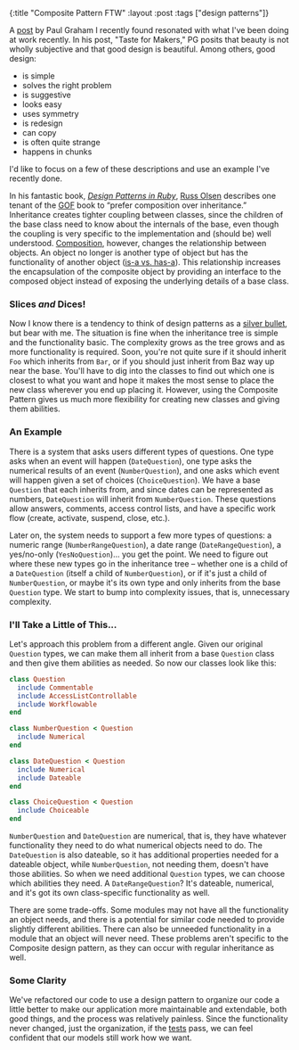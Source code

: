 {:title "Composite Pattern FTW"
:layout :post
:tags ["design patterns"]}

A [post](http://www.paulgraham.com/taste.html) by Paul Graham I recently found resonated with what I've been doing at work recently. In his post, "Taste for Makers," PG posits that beauty is not wholly subjective and that good design is beautiful. Among others, good design:

* is simple
* solves the right problem
* is suggestive
* looks easy
* uses symmetry
* is redesign
* can copy
* is often quite strange
* happens in chunks

I'd like to focus on a few of these descriptions and use an example I've recently done.

In his fantastic book, *[Design Patterns in Ruby](http://www.designpatternsinruby.com/)*, [Russ Olsen](http://blog.russolsen.com/) describes one tenant of the [GOF](http://c2.com/cgi/wiki?GangOfFour) book to “prefer composition over inheritance.” Inheritance creates tighter coupling between classes, since the children of the base class need to know about the internals of the base, even though the coupling is very specific to the implementation and (should be) well understood. [Composition](http://en.wikipedia.org/wiki/Composite_pattern), however, changes the relationship between objects. An object no longer is another type of object but has the functionality of another object ([is-a vs. has-a](http://en.wikipedia.org/wiki/Has-a)). This relationship increases the encapsulation of the composite object by providing an interface to the composed object instead of exposing the underlying details of a base class.

### Slices *and* Dices!

Now I know there is a tendency to think of design patterns as a [silver bullet](http://en.wikipedia.org/wiki/No_Silver_Bullet), but bear with me. The situation is fine when the inheritance tree is simple and the functionality basic. The complexity grows as the tree grows and as more functionality is required. Soon, you're not quite sure if it should inherit `Foo` which inherits from `Bar`, or if you should just inherit from Baz way up near the base. You'll have to dig into the classes to find out which one is closest to what you want and hope it makes the most sense to place the new class wherever you end up placing it. However, using the Composite Pattern gives us much more flexibility for creating new classes and giving them abilities.

### An Example

There is a system that asks users different types of questions. One type asks when an event will happen (`DateQuestion`), one type asks the numerical results of an event (`NumberQuestion`), and one asks which event will happen given a set of choices (`ChoiceQuestion`). We have a base `Question` that each inherits from, and since dates can be represented as numbers, `DateQuestion` will inherit from `NumberQuestion`. These questions allow answers, comments, access control lists, and have a specific work flow (create, activate, suspend, close, etc.).

Later on, the system needs to support a few more types of questions: a numeric range (`NumberRangeQuestion`), a date range (`DateRangeQuestion`), a yes/no-only (`YesNoQuestion`)... you get the point. We need to figure out where these new types go in the inheritance tree – whether one is a child of a `DateQuestion` (itself a child of `NumberQuestion`), or if it's just a child of `NumberQuestion`, or maybe it's its own type and only inherits from the base `Question` type. We start to bump into complexity issues, that is, unnecessary complexity.

### I'll Take a Little of This...

Let's approach this problem from a different angle. Given our original `Question` types, we can make them all inherit from a base `Question` class and then give them abilities as needed. So now our classes look like this:

```ruby
class Question
  include Commentable
  include AccessListControllable
  include Workflowable
end

class NumberQuestion < Question
  include Numerical
end

class DateQuestion < Question
  include Numerical
  include Dateable
end

class ChoiceQuestion < Question
  include Choiceable
end
```

`NumberQuestion` and `DateQuestion` are numerical, that is, they have whatever functionality they need to do what numerical objects need to do. The `DateQuestion` is also dateable, so it has additional properties needed for a dateable object, while `NumberQuestion`, not needing them, doesn't have those abilities. So when we need additional `Question` types, we can choose which abilities they need. A `DateRangeQuestion`? It's dateable, numerical, and it's got its own class-specific functionality as well.

There are some trade-offs. Some modules may not have all the functionality an object needs, and there is a potential for similar code needed to provide slightly different abilities. There can also be unneeded functionality in a module that an object will never need. These problems aren't specific to the Composite design pattern, as they can occur with regular inheritance as well.

### Some Clarity

We've refactored our code to use a design pattern to organize our code a little better to make our application more maintainable and extendable, both good things, and the process was relatively painless. Since the functionality never changed, just the organization, if the [tests](http://smartic.us/2008/08/15/tatft-i-feel-a-revolution-coming-on/) pass, we can feel confident that our models still work how we want.
